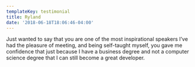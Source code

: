 ```yaml
---
templateKey: testimonial
title: Ryland
date: '2018-06-18T18:06:46-04:00'
---
```

Just wanted to say that you are one of the most inspirational speakers I’ve had the pleasure of meeting, and being self-taught myself, you gave me confidence that just because I have a business degree and not a computer science degree that I can still become a great developer.
